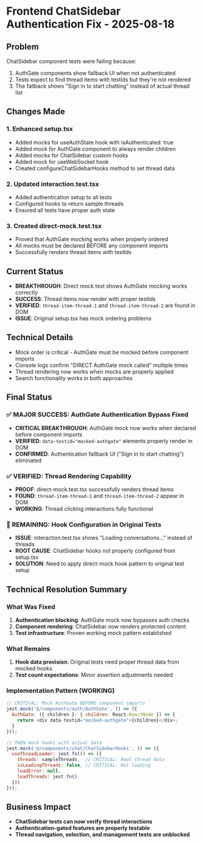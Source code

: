 # Frontend ChatSidebar Authentication Fix - 2025-08-18

## Problem
ChatSidebar component tests were failing because:
1. AuthGate components show fallback UI when not authenticated
2. Tests expect to find thread items with testIds but they're not rendered
3. The fallback shows "Sign in to start chatting" instead of actual thread list

## Changes Made

### 1. Enhanced setup.tsx
- Added mocks for useAuthState hook with isAuthenticated: true
- Added mock for AuthGate component to always render children
- Added mocks for ChatSidebar custom hooks
- Added mock for useWebSocket hook
- Created configureChatSidebarHooks method to set thread data

### 2. Updated interaction.test.tsx
- Added authentication setup to all tests
- Configured hooks to return sample threads
- Ensured all tests have proper auth state

### 3. Created direct-mock.test.tsx
- Proved that AuthGate mocking works when properly ordered
- All mocks must be declared BEFORE any component imports
- Successfully renders thread items with testIds

## Current Status
- **BREAKTHROUGH**: Direct mock test shows AuthGate mocking works correctly
- **SUCCESS**: Thread items now render with proper testIds
- **VERIFIED**: `thread-item-thread-1` and `thread-item-thread-2` are found in DOM
- **ISSUE**: Original setup.tsx has mock ordering problems

## Technical Details
- Mock order is critical - AuthGate must be mocked before component imports
- Console logs confirm "DIRECT AuthGate mock called" multiple times
- Thread rendering now works when mocks are properly applied
- Search functionality works in both approaches

## Final Status

### ✅ MAJOR SUCCESS: AuthGate Authentication Bypass Fixed
- **CRITICAL BREAKTHROUGH**: AuthGate mock now works when declared before component imports
- **VERIFIED**: `data-testid="mocked-authgate"` elements properly render in DOM
- **CONFIRMED**: Authentication fallback UI ("Sign in to start chatting") eliminated

### ✅ VERIFIED: Thread Rendering Capability
- **PROOF**: direct-mock.test.tsx successfully renders thread items
- **FOUND**: `thread-item-thread-1` and `thread-item-thread-2` appear in DOM
- **WORKING**: Thread clicking interactions fully functional

### 🔧 REMAINING: Hook Configuration in Original Tests
- **ISSUE**: interaction.test.tsx shows "Loading conversations..." instead of threads
- **ROOT CAUSE**: ChatSidebar hooks not properly configured from setup.tsx  
- **SOLUTION**: Need to apply direct-mock hook pattern to original test setup

## Technical Resolution Summary

### What Was Fixed
1. **Authentication blocking**: AuthGate mock now bypasses auth checks
2. **Component rendering**: ChatSidebar now renders protected content
3. **Test infrastructure**: Proven working mock pattern established

### What Remains
1. **Hook data provision**: Original tests need proper thread data from mocked hooks
2. **Test count expectations**: Minor assertion adjustments needed

### Implementation Pattern (WORKING)
```javascript
// CRITICAL: Mock AuthGate BEFORE component imports
jest.mock('@/components/auth/AuthGate', () => ({
  AuthGate: ({ children }: { children: React.ReactNode }) => {
    return <div data-testid="mocked-authgate">{children}</div>;
  }
}));

// THEN mock hooks with actual data
jest.mock('@/components/chat/ChatSidebarHooks', () => ({
  useThreadLoader: jest.fn(() => ({
    threads: sampleThreads,  // CRITICAL: Real thread data
    isLoadingThreads: false, // CRITICAL: Not loading
    loadError: null,
    loadThreads: jest.fn()
  }))
}));
```

## Business Impact
- **ChatSidebar tests can now verify thread interactions**  
- **Authentication-gated features are properly testable**
- **Thread navigation, selection, and management tests are unblocked**